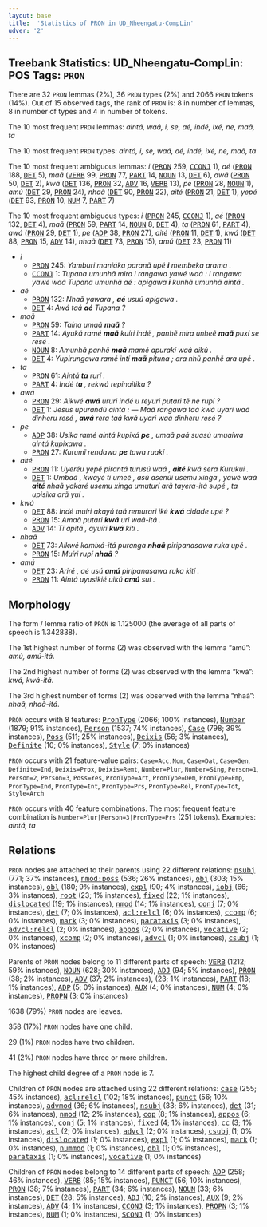 ```yaml
---
layout: base
title:  'Statistics of PRON in UD_Nheengatu-CompLin'
udver: '2'
---
```


## Treebank Statistics: UD_Nheengatu-CompLin: POS Tags: `PRON`

There are 32 `PRON` lemmas (2%), 36 `PRON` types (2%) and 2066 `PRON` tokens (14%).
Out of 15 observed tags, the rank of `PRON` is: 8 in number of lemmas, 8 in number of types and 4 in number of tokens.

The 10 most frequent `PRON` lemmas: <em>aintá, waá, i, se, aé, indé, ixé, ne, maã, ta</em>

The 10 most frequent `PRON` types:  <em>aintá, i, se, waá, aé, indé, ixé, ne, maã, ta</em>

The 10 most frequent ambiguous lemmas: <em>i</em> (<tt><a href="yrl_complin-pos-PRON.html">PRON</a></tt> 259, <tt><a href="yrl_complin-pos-CCONJ.html">CCONJ</a></tt> 1), <em>aé</em> (<tt><a href="yrl_complin-pos-PRON.html">PRON</a></tt> 188, <tt><a href="yrl_complin-pos-DET.html">DET</a></tt> 5), <em>maã</em> (<tt><a href="yrl_complin-pos-VERB.html">VERB</a></tt> 99, <tt><a href="yrl_complin-pos-PRON.html">PRON</a></tt> 77, <tt><a href="yrl_complin-pos-PART.html">PART</a></tt> 14, <tt><a href="yrl_complin-pos-NOUN.html">NOUN</a></tt> 13, <tt><a href="yrl_complin-pos-DET.html">DET</a></tt> 6), <em>awá</em> (<tt><a href="yrl_complin-pos-PRON.html">PRON</a></tt> 50, <tt><a href="yrl_complin-pos-DET.html">DET</a></tt> 2), <em>kwá</em> (<tt><a href="yrl_complin-pos-DET.html">DET</a></tt> 136, <tt><a href="yrl_complin-pos-PRON.html">PRON</a></tt> 32, <tt><a href="yrl_complin-pos-ADV.html">ADV</a></tt> 16, <tt><a href="yrl_complin-pos-VERB.html">VERB</a></tt> 13), <em>pe</em> (<tt><a href="yrl_complin-pos-PRON.html">PRON</a></tt> 28, <tt><a href="yrl_complin-pos-NOUN.html">NOUN</a></tt> 1), <em>amú</em> (<tt><a href="yrl_complin-pos-DET.html">DET</a></tt> 29, <tt><a href="yrl_complin-pos-PRON.html">PRON</a></tt> 24), <em>nhaã</em> (<tt><a href="yrl_complin-pos-DET.html">DET</a></tt> 90, <tt><a href="yrl_complin-pos-PRON.html">PRON</a></tt> 22), <em>aité</em> (<tt><a href="yrl_complin-pos-PRON.html">PRON</a></tt> 21, <tt><a href="yrl_complin-pos-DET.html">DET</a></tt> 1), <em>yepé</em> (<tt><a href="yrl_complin-pos-DET.html">DET</a></tt> 93, <tt><a href="yrl_complin-pos-PRON.html">PRON</a></tt> 10, <tt><a href="yrl_complin-pos-NUM.html">NUM</a></tt> 7, <tt><a href="yrl_complin-pos-PART.html">PART</a></tt> 7)

The 10 most frequent ambiguous types:  <em>i</em> (<tt><a href="yrl_complin-pos-PRON.html">PRON</a></tt> 245, <tt><a href="yrl_complin-pos-CCONJ.html">CCONJ</a></tt> 1), <em>aé</em> (<tt><a href="yrl_complin-pos-PRON.html">PRON</a></tt> 132, <tt><a href="yrl_complin-pos-DET.html">DET</a></tt> 4), <em>maã</em> (<tt><a href="yrl_complin-pos-PRON.html">PRON</a></tt> 59, <tt><a href="yrl_complin-pos-PART.html">PART</a></tt> 14, <tt><a href="yrl_complin-pos-NOUN.html">NOUN</a></tt> 8, <tt><a href="yrl_complin-pos-DET.html">DET</a></tt> 4), <em>ta</em> (<tt><a href="yrl_complin-pos-PRON.html">PRON</a></tt> 61, <tt><a href="yrl_complin-pos-PART.html">PART</a></tt> 4), <em>awá</em> (<tt><a href="yrl_complin-pos-PRON.html">PRON</a></tt> 29, <tt><a href="yrl_complin-pos-DET.html">DET</a></tt> 1), <em>pe</em> (<tt><a href="yrl_complin-pos-ADP.html">ADP</a></tt> 38, <tt><a href="yrl_complin-pos-PRON.html">PRON</a></tt> 27), <em>aité</em> (<tt><a href="yrl_complin-pos-PRON.html">PRON</a></tt> 11, <tt><a href="yrl_complin-pos-DET.html">DET</a></tt> 1), <em>kwá</em> (<tt><a href="yrl_complin-pos-DET.html">DET</a></tt> 88, <tt><a href="yrl_complin-pos-PRON.html">PRON</a></tt> 15, <tt><a href="yrl_complin-pos-ADV.html">ADV</a></tt> 14), <em>nhaã</em> (<tt><a href="yrl_complin-pos-DET.html">DET</a></tt> 73, <tt><a href="yrl_complin-pos-PRON.html">PRON</a></tt> 15), <em>amú</em> (<tt><a href="yrl_complin-pos-DET.html">DET</a></tt> 23, <tt><a href="yrl_complin-pos-PRON.html">PRON</a></tt> 11)


* <em>i</em>
  * <tt><a href="yrl_complin-pos-PRON.html">PRON</a></tt> 245: <em>Yamburi maniáka paranã upé <b>i</b> membeka arama .</em>
  * <tt><a href="yrl_complin-pos-CCONJ.html">CCONJ</a></tt> 1: <em>Tupana umunhã mira i rangawa yawé waá : i rangawa yawé waá Tupana umunhã aé : apigawa <b>i</b> kunhã umunhã aintá .</em>
* <em>aé</em>
  * <tt><a href="yrl_complin-pos-PRON.html">PRON</a></tt> 132: <em>Nhaã yawara , <b>aé</b> usuú apigawa .</em>
  * <tt><a href="yrl_complin-pos-DET.html">DET</a></tt> 4: <em>Awá taá <b>aé</b> Tupana ?</em>
* <em>maã</em>
  * <tt><a href="yrl_complin-pos-PRON.html">PRON</a></tt> 59: <em>Taína umaã <b>maã</b> ?</em>
  * <tt><a href="yrl_complin-pos-PART.html">PART</a></tt> 14: <em>Ayuká ramé <b>maã</b> kuíri indé , panhẽ mira unheẽ <b>maã</b> puxí se resé .</em>
  * <tt><a href="yrl_complin-pos-NOUN.html">NOUN</a></tt> 8: <em>Amunhã panhẽ <b>maã</b> mamé apurakí waá aikú .</em>
  * <tt><a href="yrl_complin-pos-DET.html">DET</a></tt> 4: <em>Yupirungawa ramé intí <b>maã</b> pituna ; ara nhũ panhẽ ara upé .</em>
* <em>ta</em>
  * <tt><a href="yrl_complin-pos-PRON.html">PRON</a></tt> 61: <em>Aintá <b>ta</b> rurí .</em>
  * <tt><a href="yrl_complin-pos-PART.html">PART</a></tt> 4: <em>Indé <b>ta</b> , rekwá repinaitika ?</em>
* <em>awá</em>
  * <tt><a href="yrl_complin-pos-PRON.html">PRON</a></tt> 29: <em>Aikwé <b>awá</b> ururi indé u reyuri putari tẽ ne rupí ?</em>
  * <tt><a href="yrl_complin-pos-DET.html">DET</a></tt> 1: <em>Jesus upurandú aintá : ― Maã rangawa taá kwá uyari waá dinheru resé , <b>awá</b> rera taá kwá uyari waá dinheru resé ?</em>
* <em>pe</em>
  * <tt><a href="yrl_complin-pos-ADP.html">ADP</a></tt> 38: <em>Usika ramé aintá kupixá <b>pe</b> , umaã paá suasú umuaíwa aintá kupixawa .</em>
  * <tt><a href="yrl_complin-pos-PRON.html">PRON</a></tt> 27: <em>Kurumĩ rendawa <b>pe</b> tawa ruakí .</em>
* <em>aité</em>
  * <tt><a href="yrl_complin-pos-PRON.html">PRON</a></tt> 11: <em>Uyeréu yepé pirantá turusú waá , <b>aité</b> kwá sera Kurukuí .</em>
  * <tt><a href="yrl_complin-pos-DET.html">DET</a></tt> 1: <em>Umbaá , kwayé ti umeẽ , asú asenúi usemu xinga , yawé waá <b>aité</b> nhaã yakaré usemu xinga umuturí arã tayera-itá supé , ta upisika arã yuí .</em>
* <em>kwá</em>
  * <tt><a href="yrl_complin-pos-DET.html">DET</a></tt> 88: <em>Indé muíri akayú taá remurari iké <b>kwá</b> cidade upé ?</em>
  * <tt><a href="yrl_complin-pos-PRON.html">PRON</a></tt> 15: <em>Amaã putari <b>kwá</b> uri waá-itá .</em>
  * <tt><a href="yrl_complin-pos-ADV.html">ADV</a></tt> 14: <em>Ti apitá , ayuíri <b>kwá</b> kití .</em>
* <em>nhaã</em>
  * <tt><a href="yrl_complin-pos-DET.html">DET</a></tt> 73: <em>Aikwé kamixá-itá puranga <b>nhaã</b> piripanasawa ruka upé .</em>
  * <tt><a href="yrl_complin-pos-PRON.html">PRON</a></tt> 15: <em>Muíri rupí <b>nhaã</b> ?</em>
* <em>amú</em>
  * <tt><a href="yrl_complin-pos-DET.html">DET</a></tt> 23: <em>Ariré , aé usú <b>amú</b> piripanasawa ruka kití .</em>
  * <tt><a href="yrl_complin-pos-PRON.html">PRON</a></tt> 11: <em>Aintá uyusikié uikú <b>amú</b> suí .</em>

## Morphology

The form / lemma ratio of `PRON` is 1.125000 (the average of all parts of speech is 1.342838).

The 1st highest number of forms (2) was observed with the lemma “amú”: <em>amú, amú-itá</em>.

The 2nd highest number of forms (2) was observed with the lemma “kwá”: <em>kwá, kwá-itá</em>.

The 3rd highest number of forms (2) was observed with the lemma “nhaã”: <em>nhaã, nhaã-itá</em>.

`PRON` occurs with 8 features: <tt><a href="yrl_complin-feat-PronType.html">PronType</a></tt> (2066; 100% instances), <tt><a href="yrl_complin-feat-Number.html">Number</a></tt> (1879; 91% instances), <tt><a href="yrl_complin-feat-Person.html">Person</a></tt> (1537; 74% instances), <tt><a href="yrl_complin-feat-Case.html">Case</a></tt> (798; 39% instances), <tt><a href="yrl_complin-feat-Poss.html">Poss</a></tt> (511; 25% instances), <tt><a href="yrl_complin-feat-Deixis.html">Deixis</a></tt> (56; 3% instances), <tt><a href="yrl_complin-feat-Definite.html">Definite</a></tt> (10; 0% instances), <tt><a href="yrl_complin-feat-Style.html">Style</a></tt> (7; 0% instances)

`PRON` occurs with 21 feature-value pairs: `Case=Acc,Nom`, `Case=Dat`, `Case=Gen`, `Definite=Ind`, `Deixis=Prox`, `Deixis=Remt`, `Number=Plur`, `Number=Sing`, `Person=1`, `Person=2`, `Person=3`, `Poss=Yes`, `PronType=Art`, `PronType=Dem`, `PronType=Emp`, `PronType=Ind`, `PronType=Int`, `PronType=Prs`, `PronType=Rel`, `PronType=Tot`, `Style=Arch`

`PRON` occurs with 40 feature combinations.
The most frequent feature combination is `Number=Plur|Person=3|PronType=Prs` (251 tokens).
Examples: <em>aintá, ta</em>


## Relations

`PRON` nodes are attached to their parents using 22 different relations: <tt><a href="yrl_complin-dep-nsubj.html">nsubj</a></tt> (771; 37% instances), <tt><a href="yrl_complin-dep-nmod-poss.html">nmod:poss</a></tt> (536; 26% instances), <tt><a href="yrl_complin-dep-obj.html">obj</a></tt> (303; 15% instances), <tt><a href="yrl_complin-dep-obl.html">obl</a></tt> (180; 9% instances), <tt><a href="yrl_complin-dep-expl.html">expl</a></tt> (90; 4% instances), <tt><a href="yrl_complin-dep-iobj.html">iobj</a></tt> (66; 3% instances), <tt><a href="yrl_complin-dep-root.html">root</a></tt> (23; 1% instances), <tt><a href="yrl_complin-dep-fixed.html">fixed</a></tt> (22; 1% instances), <tt><a href="yrl_complin-dep-dislocated.html">dislocated</a></tt> (19; 1% instances), <tt><a href="yrl_complin-dep-nmod.html">nmod</a></tt> (14; 1% instances), <tt><a href="yrl_complin-dep-conj.html">conj</a></tt> (7; 0% instances), <tt><a href="yrl_complin-dep-det.html">det</a></tt> (7; 0% instances), <tt><a href="yrl_complin-dep-acl-relcl.html">acl:relcl</a></tt> (6; 0% instances), <tt><a href="yrl_complin-dep-ccomp.html">ccomp</a></tt> (6; 0% instances), <tt><a href="yrl_complin-dep-mark.html">mark</a></tt> (3; 0% instances), <tt><a href="yrl_complin-dep-parataxis.html">parataxis</a></tt> (3; 0% instances), <tt><a href="yrl_complin-dep-advcl-relcl.html">advcl:relcl</a></tt> (2; 0% instances), <tt><a href="yrl_complin-dep-appos.html">appos</a></tt> (2; 0% instances), <tt><a href="yrl_complin-dep-vocative.html">vocative</a></tt> (2; 0% instances), <tt><a href="yrl_complin-dep-xcomp.html">xcomp</a></tt> (2; 0% instances), <tt><a href="yrl_complin-dep-advcl.html">advcl</a></tt> (1; 0% instances), <tt><a href="yrl_complin-dep-csubj.html">csubj</a></tt> (1; 0% instances)

Parents of `PRON` nodes belong to 11 different parts of speech: <tt><a href="yrl_complin-pos-VERB.html">VERB</a></tt> (1212; 59% instances), <tt><a href="yrl_complin-pos-NOUN.html">NOUN</a></tt> (628; 30% instances), <tt><a href="yrl_complin-pos-ADJ.html">ADJ</a></tt> (94; 5% instances), <tt><a href="yrl_complin-pos-PRON.html">PRON</a></tt> (38; 2% instances), <tt><a href="yrl_complin-pos-ADV.html">ADV</a></tt> (37; 2% instances),  (23; 1% instances), <tt><a href="yrl_complin-pos-PART.html">PART</a></tt> (18; 1% instances), <tt><a href="yrl_complin-pos-ADP.html">ADP</a></tt> (5; 0% instances), <tt><a href="yrl_complin-pos-AUX.html">AUX</a></tt> (4; 0% instances), <tt><a href="yrl_complin-pos-NUM.html">NUM</a></tt> (4; 0% instances), <tt><a href="yrl_complin-pos-PROPN.html">PROPN</a></tt> (3; 0% instances)

1638 (79%) `PRON` nodes are leaves.

358 (17%) `PRON` nodes have one child.

29 (1%) `PRON` nodes have two children.

41 (2%) `PRON` nodes have three or more children.

The highest child degree of a `PRON` node is 7.

Children of `PRON` nodes are attached using 22 different relations: <tt><a href="yrl_complin-dep-case.html">case</a></tt> (255; 45% instances), <tt><a href="yrl_complin-dep-acl-relcl.html">acl:relcl</a></tt> (102; 18% instances), <tt><a href="yrl_complin-dep-punct.html">punct</a></tt> (56; 10% instances), <tt><a href="yrl_complin-dep-advmod.html">advmod</a></tt> (36; 6% instances), <tt><a href="yrl_complin-dep-nsubj.html">nsubj</a></tt> (33; 6% instances), <tt><a href="yrl_complin-dep-det.html">det</a></tt> (31; 6% instances), <tt><a href="yrl_complin-dep-nmod.html">nmod</a></tt> (12; 2% instances), <tt><a href="yrl_complin-dep-cop.html">cop</a></tt> (8; 1% instances), <tt><a href="yrl_complin-dep-appos.html">appos</a></tt> (6; 1% instances), <tt><a href="yrl_complin-dep-conj.html">conj</a></tt> (5; 1% instances), <tt><a href="yrl_complin-dep-fixed.html">fixed</a></tt> (4; 1% instances), <tt><a href="yrl_complin-dep-cc.html">cc</a></tt> (3; 1% instances), <tt><a href="yrl_complin-dep-acl.html">acl</a></tt> (2; 0% instances), <tt><a href="yrl_complin-dep-advcl.html">advcl</a></tt> (2; 0% instances), <tt><a href="yrl_complin-dep-csubj.html">csubj</a></tt> (1; 0% instances), <tt><a href="yrl_complin-dep-dislocated.html">dislocated</a></tt> (1; 0% instances), <tt><a href="yrl_complin-dep-expl.html">expl</a></tt> (1; 0% instances), <tt><a href="yrl_complin-dep-mark.html">mark</a></tt> (1; 0% instances), <tt><a href="yrl_complin-dep-nummod.html">nummod</a></tt> (1; 0% instances), <tt><a href="yrl_complin-dep-obl.html">obl</a></tt> (1; 0% instances), <tt><a href="yrl_complin-dep-parataxis.html">parataxis</a></tt> (1; 0% instances), <tt><a href="yrl_complin-dep-vocative.html">vocative</a></tt> (1; 0% instances)

Children of `PRON` nodes belong to 14 different parts of speech: <tt><a href="yrl_complin-pos-ADP.html">ADP</a></tt> (258; 46% instances), <tt><a href="yrl_complin-pos-VERB.html">VERB</a></tt> (85; 15% instances), <tt><a href="yrl_complin-pos-PUNCT.html">PUNCT</a></tt> (56; 10% instances), <tt><a href="yrl_complin-pos-PRON.html">PRON</a></tt> (38; 7% instances), <tt><a href="yrl_complin-pos-PART.html">PART</a></tt> (34; 6% instances), <tt><a href="yrl_complin-pos-NOUN.html">NOUN</a></tt> (33; 6% instances), <tt><a href="yrl_complin-pos-DET.html">DET</a></tt> (28; 5% instances), <tt><a href="yrl_complin-pos-ADJ.html">ADJ</a></tt> (10; 2% instances), <tt><a href="yrl_complin-pos-AUX.html">AUX</a></tt> (9; 2% instances), <tt><a href="yrl_complin-pos-ADV.html">ADV</a></tt> (4; 1% instances), <tt><a href="yrl_complin-pos-CCONJ.html">CCONJ</a></tt> (3; 1% instances), <tt><a href="yrl_complin-pos-PROPN.html">PROPN</a></tt> (3; 1% instances), <tt><a href="yrl_complin-pos-NUM.html">NUM</a></tt> (1; 0% instances), <tt><a href="yrl_complin-pos-SCONJ.html">SCONJ</a></tt> (1; 0% instances)

